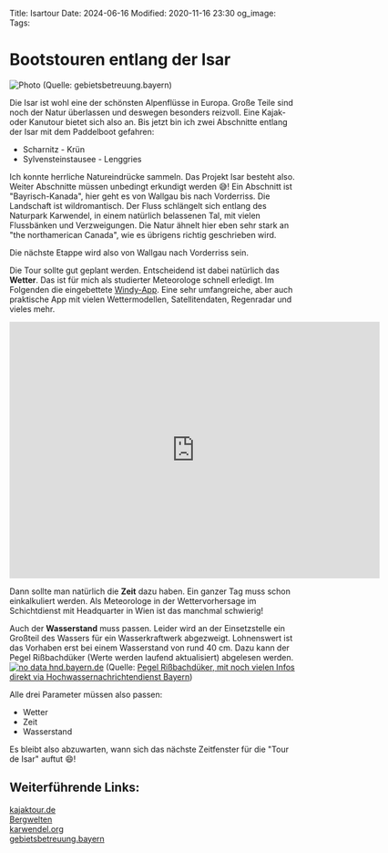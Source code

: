 Title: Isartour
Date: 2024-06-16
Modified: 2020-11-16 23:30
og_image:
Tags:

# Bootstouren entlang der Isar
![Photo](https://gebietsbetreuung.bayern/files/gebietsbetreuer/Gebiete/Obere%20Isar%20und%20Karwendel/Isar%20mit%20Alp-%20und%20Zugspitze.jpg)
(Quelle: gebietsbetreuung.bayern)

Die Isar ist wohl eine der schönsten Alpenflüsse in Europa. Große Teile sind noch der Natur überlassen und deswegen besonders reizvoll.
Eine Kajak- oder Kanutour bietet sich also an.
Bis jetzt bin ich zwei Abschnitte entlang der Isar mit dem Paddelboot gefahren:

* Scharnitz - Krün
* Sylvensteinstausee - Lenggries

Ich konnte herrliche Natureindrücke sammeln. Das Projekt Isar besteht also. Weiter Abschnitte müssen unbedingt erkundigt werden 😅! Ein Abschnitt ist "Bayrisch-Kanada", hier geht es von Wallgau bis nach Vorderriss. Die Landschaft ist wildromantisch. Der Fluss schlängelt sich entlang des Naturpark Karwendel, in einem natürlich belassenen Tal, mit vielen Flussbänken und Verzweigungen. Die Natur ähnelt hier eben sehr stark an "the northamerican Canada", wie es übrigens richtig geschrieben wird.

Die nächste Etappe wird also von Wallgau nach Vorderriss sein.

Die Tour sollte gut geplant werden. Entscheidend ist dabei natürlich das **Wetter**. Das ist für mich als studierter Meteorologe schnell erledigt.
Im Folgenden die eingebettete [Windy-App](https://www.windy.com/?49.895,15.293,3,i:pressure). Eine sehr umfangreiche, aber auch praktische App mit vielen Wettermodellen, Satellitendaten, Regenradar und vieles mehr.
<iframe width="650" height="450" src="https://embed.windy.com/embed.html?type=map&location=coordinates&metricRain=mm&metricTemp=°C&metricWind=km/h&zoom=9&overlay=wind&product=ecmwf&level=surface&lat=47.513&lon=11.481" frameborder="0"></iframe>

Dann sollte man natürlich die **Zeit** dazu haben. Ein ganzer Tag muss schon einkalkuliert werden. Als Meteorologe
in der Wettervorhersage im Schichtdienst mit Headquarter in Wien ist das manchmal schwierig!

Auch der **Wasserstand** muss passen. Leider wird an der Einsetzstelle ein Großteil des Wassers für ein Wasserkraftwerk abgezweigt. Lohnenswert ist das Vorhaben erst bei einem Wasserstand von rund 40 cm. Dazu kann der Pegel Rißbachdüker (Werte werden laufend aktualisiert) abgelesen werden. 
<a href="https://www.hnd.bayern.de/pegel/isar/rissbachdueker-16001303"> <img src="https://www.hnd.bayern.de/webservices/graphik.php?cache=hnd&statnr=16001303&thema=hochwasser.meldestufen&wert=wasserstand&vhs=false&geber=0" alt="no data hnd.bayern.de" title="hnd.bayern.de"></a>
(Quelle: [Pegel Rißbachdüker, mit noch vielen Infos direkt via Hochwassernachrichtendienst Bayern](https://www.hnd.bayern.de/pegel/isar/rissbachdueker-16001303))


Alle drei Parameter müssen also passen:

* Wetter
* Zeit
* Wasserstand

Es bleibt also abzuwarten, wann sich das nächste Zeitfenster für die "Tour de Isar" auftut 😄!


## Weiterführende Links:
[kajaktour.de](http://www.kajaktour.de/isar.htm)
<br>
[Bergwelten](https://www.bergwelten.com/t/so/42676)
<br>
[karwendel.org](https://www.karwendel.org/bergsport/wassersport/)
<br>
[gebietsbetreuung.bayern](https://gebietsbetreuung.bayern/)
 













